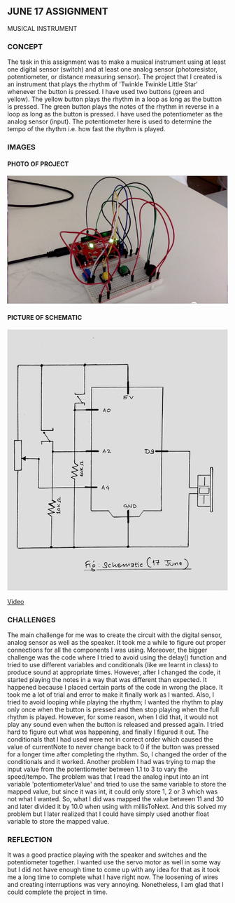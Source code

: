 ## JUNE 17 ASSIGNMENT

MUSICAL INSTRUMENT

### CONCEPT

The task in this assignment was to make a musical instrument using at least one digital sensor (switch) and at least one analog sensor (photoresistor, potentiometer, or distance measuring sensor). The project that I created is an instrument that plays the rhythm of 'Twinkle Twinkle Little Star' whenever the button is pressed. I have used two buttons (green and yellow). The yellow button plays the rhythm in a loop as long as the button is pressed. The green button plays the notes of the rhythm in reverse in a loop as long as the button is pressed. I have used the potentiometer as the analog sensor (input). The potentiometer here is used to determine the tempo of the rhythm i.e. how fast the rhythm is played.

### IMAGES

#### PHOTO OF PROJECT

![](June17_img.png)

#### PICTURE OF SCHEMATIC 

![](June17_Schematic.jpg)

[Video](https://github.com/ym1929/Introduction-to-Interactive-Media/blob/master/June17_MusicalInstrument/June17Video.mp4)

### CHALLENGES

The main challenge for me was to create the circuit with the digital sensor, analog sensor as well as the speaker. It took me a while to figure out proper connections for all the components I was using. Moreover, the bigger challenge was the code where I tried to avoid using the delay() function and tried to use different variables and conditionals (like we learnt in class) to produce sound at appropriate times. However, after I changed the code, it started playing the notes in a way that was different than expected. It happened because I placed certain parts of the code in wrong the place. It took me a lot of trial and error to make it finally work as I wanted. Also, I tried to avoid looping while playing the rhythm; I wanted the rhythm to play only once when the button is pressed and then stop playing when the full rhythm is played. However, for some reason, when I did that, it would not play any sound even when the button is released and pressed again. I tried hard to figure out what was happening, and finally I figured it out. The conditionals that I had used were not in correct order which caused the value of currentNote to never change back to 0 if the button was pressed for a longer time after completing the rhythm. So, I changed the order of the conditionals and it worked. Another problem I had was trying to map the input value from the potentiometer between 1.1 to 3 to vary the speed/tempo. The problem was that I read the analog input into an int variable 'potentiometerValue' and tried to use the same variable to store the mapped value, but since it was int, it could only store 1, 2 or 3 which was not what I wanted. So, what I did was mapped the value between 11 and 30 and later divided it by 10.0 when using with millisToNext. And this solved my problem but I later realized that I could have simply used another float variable to store the mapped value.

### REFLECTION

It was a good practice playing with the speaker and switches and the potentiometer together. I wanted use the servo motor as well in some way but I did not have enough time to come up with any idea for that as it took me a long time to complete what I have right now. The loosening of wires and creating interruptions was very annoying. Nonetheless, I am glad that I could complete the project in time. 
